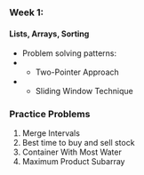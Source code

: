 ### Week 1:

#### Lists, Arrays, Sorting

-   Problem solving patterns:
-   -   Two-Pointer Approach
-   -   Sliding Window Technique

### Practice Problems

1. Merge Intervals
2. Best time to buy and sell stock
3. Container With Most Water
4. Maximum Product Subarray
